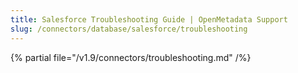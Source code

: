 ```yaml
---
title: Salesforce Troubleshooting Guide | OpenMetadata Support
slug: /connectors/database/salesforce/troubleshooting
---
```


{% partial file="/v1.9/connectors/troubleshooting.md" /%}

